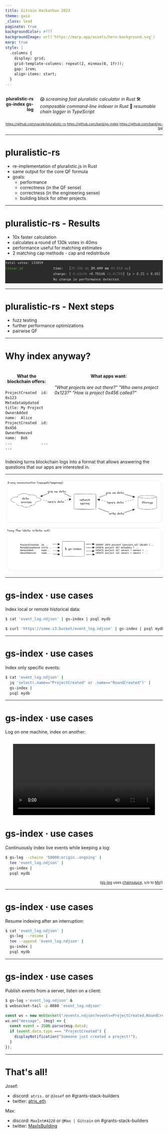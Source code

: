 ```yaml
---
title: Gitcoin Hackathon 2023
theme: gaia
_class: lead
paginate: true
backgroundColor: #fff
backgroundImage: url('https://marp.app/assets/hero-background.svg')
marp: true
style: |
  .columns {  
    display: grid;
    grid-template-columns: repeat(2, minmax(0, 1fr));
    gap: 1rem;
    align-items: start;
  }
---
```


<style scoped>
.columns {
    grid-template-columns: 1fr 3fr;
}
.columns > div:nth-child(1) > p {
  text-align: right;
}
.columns > div:nth-child(2) > p {
  text-align: left;
}
.links > p {
  font-size: 0.75em;
  text-align: right;
}
</style>

<div class="columns">
<div>

**pluralistic-rs**
**gs-index**
**gs-log**

</div>

<div>

😱 _screaming fast pluralistic calculator in Rust_
🛠️ _composable command-line indexer in Rust_
🔄 _resumable chain logger in TypeScript_

</div>

</div>

<div class="links">

https://github.com/vacekj/pluralistic-rs
https://github.com/bard/gs-index
https://github.com/bard/gs-log

</div>

---

# pluralistic-rs

- re-implementation of pluralistic.js in Rust
- same output for the core QF formula
- goals:
    - performance
    - correctness (in the QF sense)
    - correctness (in the engineering sense)
    - building block for other projects
---

# pluralistic-rs - Results

- 10x faster calculation
- calculates a round of 130k votes in 40ms
- performance useful for matching estimates
- 2 matching cap methods - cap and redistribute

![img](./assets/img.png)

---

# pluralistic-rs - Next steps

- fuzz testing
- further performance optimizations
- pairwise QF

---

# Why index anyway?

<style scoped>
h4 {
  text-align: center;
}
</style>

<div class="columns">
<div>
<h4>What the blockchain offers:</h4>

```
ProjectCreated  id:    0x123
MetadataUpdated title: My Project
OwnerAdded      name:  Alice
ProjectCreated  id:    0x456
OwnerRemoved    name:  Bob
...             ...    ...
```

</div>

<div>
<h4>What apps want:</h4>

_"What projects are out there?"_
_"Who owns project 0x123?"_
_"How is project 0x456 called?"_

</div>
</div>

Indexing turns blockchain logs into a format that allows answering the questions that our apps are interested in.

---

![bg h:70% w:80%](./assets/gs-index.png)

---

# gs-index · use cases

Index local or remote historical data:

```sh
$ cat 'event_log.ndjson' | gs-index | psql mydb
```

```sh
$ curl 'https://some.s3.bucket/event_log.ndjson' | gs-index | psql mydb
```

---

# gs-index · use cases

Index only specific events:

```sh
$ cat 'event_log.ndjson' |
  jq 'select(.name=="ProjectCreated" or .name=="RoundCreated")' |
  gs-index |
  psql mydb
```

---

# gs-index · use cases

Log on one machine, index on another:

<div style="text-align: center; padding-top: 1rem;">
  <video src="./assets/gs-log-index-demo.webm" controls width="90%"></video>
</div>

# gs-index · use cases

<style scoped>
aside {
  text-align: right; 
  font-size: smaller
}
</style>

Continuously index live events while keeping a log:

```sh
$ gs-log --chains '58008:origin..ongoing' |
  tee 'event_log.ndjson' |
  gs-index |
  psql mydb
```

<aside>

([gs-log](https://github.com/bard/gitcoin-hackathon-gs-log) uses [chainsauce](https://github.com/gitcoinco/chainsauce), s/o to [Mo](https://github.com/boudra)!)

</aside>

---

# gs-index · use cases

Resume indexing after an interruption:

```sh
$ cat 'event_log.ndjson' |
  gs-log --resume |
  tee --append 'event_log.ndjson' |
  gs-index |
  psql mydb
```

---

# gs-index · use cases

Publish events from a server, listen on a client:

```sh
$ gs-log >'event_log.ndjson' &
$ websocket-tail -p 8080 'event_log.ndjson'
```

```ts
const ws = new WebSocket("/events.ndjson?events=ProjectCreated,RoundCreated");
ws.on("message", (msg) => {
  const event = JSON.parse(msg.data);
  if (event.data.type === "ProjectCreated") {
    displayNotification("Someone just created a project!");
  }
});
```

---

# That's all!

Josef:

- discord: `atris.` or `@Josef` on #grants-stack-builders
- twitter: [atris_eth](https://twitter.com/atris_eth)

Max:

- discord: `MaxInt#4220` or `@Max | Gitcoin` on #grants-stack-builders
- twitter: [MaxIsBuilding](https://twitter.com/MaxIsBuilding)
